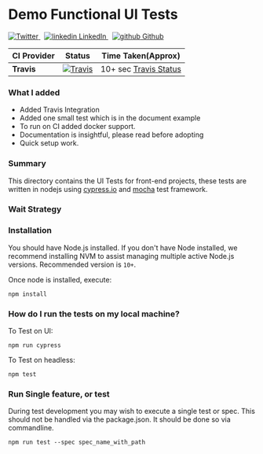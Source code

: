 # Demo Functional UI Tests


<p>
  <a href="https://twitter.com/intent/follow?screen_name=mad_pandey" rel="nofollow noreferrer">
    <img src="https://img.shields.io/twitter/follow/mad_pandey.svg" alt="Twitter">
  </a> &nbsp; 
  <a href="https://www.linkedin.com/in/imsiddharth/" rel="nofollow noreferrer">
    <img src="https://i.stack.imgur.com/gVE0j.png" alt="linkedin"> LinkedIn
  </a> &nbsp; 
  <a href="https://github.com/imsiddharth" rel="nofollow noreferrer">
    <img src="https://i.stack.imgur.com/tskMh.png" alt="github"> Github
  </a>
</p>



| **CI Provider**  | **Status** | **Time Taken(Approx)** |
| ------------- | ------------- |  ------------- |
| **Travis** | [![Travis](https://travis-ci.org/imsiddharth/demoCypress.svg)](https://travis-ci.org/imsiddharth/demoCypress) | 10+ sec [Travis Status](http://scribu.net/travis-stats/#imsiddharth/demoCypress/master)|



### What I added
  * Added Travis Integration 
  * Added one small test which is in the document example
  * To run on CI added docker support.
  * Documentation is insightful, please read before adopting
  * Quick setup work. 

### Summary
This directory contains the UI Tests for front-end projects, these tests are written in nodejs using [cypress.io](https://www.cypress.io) and [mocha](https://mochajs.org/) test framework.


### Wait Strategy

### Installation
You should have Node.js installed. If you don't have Node installed, we recommend installing NVM to assist managing multiple active Node.js versions.
Recommended version is `10+`.
    
Once node is installed, execute:   

    npm install

### How do I run the tests on my local machine?

To Test on UI:
 
    npm run cypress

To Test on headless:
 
    npm test


### Run Single feature, or test
During test development you may wish to execute a single test or spec. This should not be handled via the package.json. It should be done so via commandline. 

    npm run test --spec spec_name_with_path

